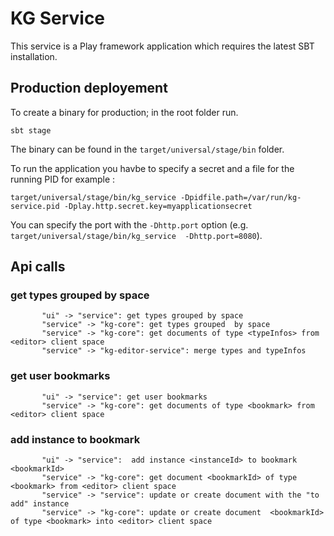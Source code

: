 # KG Service

This service is a Play framework application which requires the latest SBT installation.

## Production deployement

To create a binary for production; in the root folder run.

```
sbt stage
```

The binary can be found in the `target/universal/stage/bin` folder.

To run the application you havbe to specify a secret and a file for the running PID for example :
```
target/universal/stage/bin/kg_service -Dpidfile.path=/var/run/kg-service.pid -Dplay.http.secret.key=myapplicationsecret
```
You can specify the port with the `-Dhttp.port` option (e.g. `target/universal/stage/bin/kg_service  -Dhttp.port=8080`).

## Api calls

### get types grouped by space
```plantuml
       "ui" -> "service": get types grouped by space
       "service" -> "kg-core": get types grouped  by space
       "service" -> "kg-core": get documents of type <typeInfos> from <editor> client space
       "service" -> "kg-editor-service": merge types and typeInfos
```
### get user bookmarks
```plantuml
       "ui" -> "service": get user bookmarks
       "service" -> "kg-core": get documents of type <bookmark> from <editor> client space
```
### add instance to bookmark
```plantuml
       "ui" -> "service":  add instance <instanceId> to bookmark <bookmarkId>
       "service" -> "kg-core": get document <bookmarkId> of type <bookmark> from <editor> client space
       "service" -> "service": update or create document with the "to add" instance
       "service" -> "kg-core": update or create document  <bookmarkId> of type <bookmark> into <editor> client space

```